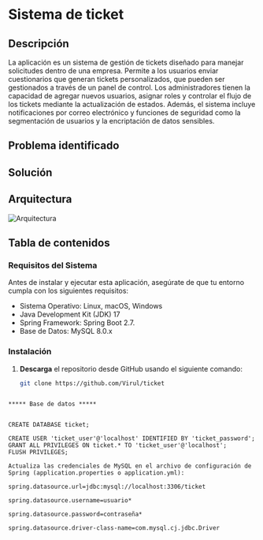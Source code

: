 # Sistema de ticket

## Descripción
La aplicación es un sistema de gestión de tickets diseñado para manejar solicitudes dentro de una empresa. Permite a los usuarios enviar cuestionarios que generan tickets personalizados, que pueden ser gestionados a través de un panel de control. Los administradores tienen la capacidad de agregar nuevos usuarios, asignar roles y controlar el flujo de los tickets mediante la actualización de estados. Además, el sistema incluye notificaciones por correo electrónico y funciones de seguridad como la segmentación de usuarios y la encriptación de datos sensibles.

## Problema identificado

## Solución

## Arquitectura
![Arquitectura](https://github.com/user-attachments/assets/18189250-6ee0-427c-8601-01ac5519b65c)

## Tabla de contenidos

### Requisitos del Sistema
Antes de instalar y ejecutar esta aplicación, asegúrate de que tu entorno cumpla con los siguientes requisitos:

- Sistema Operativo: Linux, macOS, Windows
- Java Development Kit (JDK) 17
- Spring Framework: Spring Boot 2.7.
- Base de Datos: MySQL 8.0.x


### Instalación
1. **Descarga** el repositorio desde GitHub usando el siguiente comando:
   ```bash
   git clone https://github.com/Virul/ticket
```

***** Base de datos *****


CREATE DATABASE ticket;

CREATE USER 'ticket_user'@'localhost' IDENTIFIED BY 'ticket_password';
GRANT ALL PRIVILEGES ON ticket.* TO 'ticket_user'@'localhost';
FLUSH PRIVILEGES;

Actualiza las credenciales de MySQL en el archivo de configuración de Spring (application.properties o application.yml):

spring.datasource.url=jdbc:mysql://localhost:3306/ticket

spring.datasource.username=usuario*

spring.datasource.password=contraseña*

spring.datasource.driver-class-name=com.mysql.cj.jdbc.Driver



